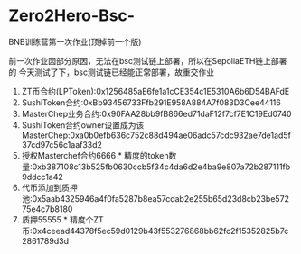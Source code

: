 # Zero2Hero-Bsc-
BNB训练营第一次作业(顶掉前一个版)

前一次作业因部分原因，无法在bsc测试链上部署，所以在SepoliaETH链上部署的
今天测试了下，bsc测试链已经能正常部署，故重交作业
 
1. ZT币合约(LPToken):0x1256485aE6fe1a1cCE354c1E5310A6b6D54BAFdE
2. SushiToken合约:0xBb93456733Ffb291E958A884A7f083D3Cee44116
3. MasterChep业务合约:0x90FAA28bb9fB866ed71daF12f7cf7E1C19Ed0740
4. SushiToken合约owner设置成为该MasterChep:0xa0b0efb636c752c88d494ae06adc57cdc932ae7de1ad5f37cd97c56c1aaf33d2
5. 授权Masterchef合约6666 * 精度的token数量:0xb387108c13b525fb0630ccb5f34c4da6d2e4ba9e807a72b287111fb9ddcc1a42
6. 代币添加到质押池:0x5aab4325946a4f0fa5287b8ea57cdab2e255b65d23d8cb23be57275e4c7b8180
7. 质押55555 * 精度个ZT币:0x4ceead44378f5ec59d0129b43f553276868bb62fc2f15352825b7c2861789d3d
